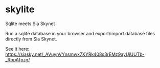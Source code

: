# skylite
Sqlite meets Sia Skynet

Run a sqlite database in your browser and export/import database files directly from Sia Skynet.

See it here: https://siasky.net/_AVuynVYnsmwx7XYRk408s3rEMz9ayUjUUTb-_RbpAfpzg/
